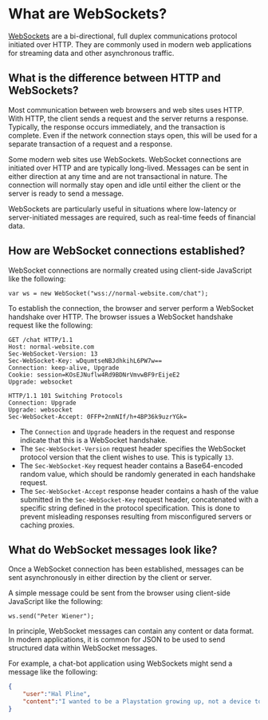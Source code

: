 # What are WebSockets?


[WebSockets](https://portswigger.net/web-security/websockets) are a bi-directional, full duplex communications protocol initiated over HTTP. They are commonly used in modern web applications for streaming data and other asynchronous traffic.

## What is the difference between HTTP and WebSockets?

Most communication between web browsers and web sites uses HTTP. With HTTP, the client sends a request and the server returns a response. Typically, the response occurs immediately, and the transaction is complete. Even if the network connection stays open, this will be used for a separate transaction of a request and a response.

Some modern web sites use WebSockets. WebSocket connections are initiated over HTTP and are typically long-lived. Messages can be sent in either direction at any time and are not transactional in nature. The connection will normally stay open and idle until either the client or the server is ready to send a message.

WebSockets are particularly useful in situations where low-latency or server-initiated messages are required, such as real-time feeds of financial data.

## How are WebSocket connections established?

WebSocket connections are normally created using client-side JavaScript like the following:

`var ws = new WebSocket("wss://normal-website.com/chat");`

To establish the connection, the browser and server perform a WebSocket handshake over HTTP. The browser issues a WebSocket handshake request like the following:

```http
GET /chat HTTP/1.1
Host: normal-website.com
Sec-WebSocket-Version: 13
Sec-WebSocket-Key: wDqumtseNBJdhkihL6PW7w==
Connection: keep-alive, Upgrade
Cookie: session=KOsEJNuflw4Rd9BDNrVmvwBF9rEijeE2
Upgrade: websocket
```

```http
HTTP/1.1 101 Switching Protocols
Connection: Upgrade
Upgrade: websocket
Sec-WebSocket-Accept: 0FFP+2nmNIf/h+4BP36k9uzrYGk=
```

-   The `Connection` and `Upgrade` headers in the request and response indicate that this is a WebSocket handshake.
-   The `Sec-WebSocket-Version` request header specifies the WebSocket protocol version that the client wishes to use. This is typically `13`.
-   The `Sec-WebSocket-Key` request header contains a Base64-encoded random value, which should be randomly generated in each handshake request.
-   The `Sec-WebSocket-Accept` response header contains a hash of the value submitted in the `Sec-WebSocket-Key` request header, concatenated with a specific string defined in the protocol specification. This is done to prevent misleading responses resulting from misconfigured servers or caching proxies.

## What do WebSocket messages look like?

Once a WebSocket connection has been established, messages can be sent asynchronously in either direction by the client or server.

A simple message could be sent from the browser using client-side JavaScript like the following:

`ws.send("Peter Wiener");`

In principle, WebSocket messages can contain any content or data format. In modern applications, it is common for JSON to be used to send structured data within WebSocket messages.

For example, a chat-bot application using WebSockets might send a message like the following:

```json
{
	"user":"Hal Pline",
	"content":"I wanted to be a Playstation growing up, not a device to answer your inane questions"
}
```